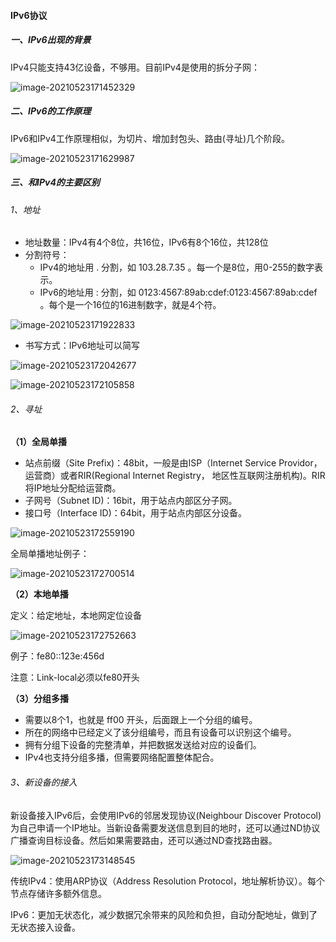 #### IPv6协议

##### 一、IPv6出现的背景

IPv4只能支持43亿设备，不够用。目前IPv4是使用的拆分子网：

![image-20210523171452329](https://liuyang-picbed.oss-cn-shanghai.aliyuncs.com/img/image-20210523171452329.png)

##### 二、IPv6的工作原理

IPv6和IPv4工作原理相似，为切片、增加封包头、路由(寻址)几个阶段。

![image-20210523171629987](https://liuyang-picbed.oss-cn-shanghai.aliyuncs.com/img/image-20210523171629987.png)

##### 三、和IPv4的主要区别

###### 1、地址

- 地址数量：IPv4有4个8位，共16位，IPv6有8个16位，共128位
- 分割符号：
  - IPv4的地址用 . 分割，如 103.28.7.35 。每一个是8位，用0-255的数字表示。
  - IPv6的地址用 : 分割，如 0123:4567:89ab:cdef:0123:4567:89ab:cdef 。每个是一个16位的16进制数字，就是4个符。

![image-20210523171922833](https://liuyang-picbed.oss-cn-shanghai.aliyuncs.com/img/image-20210523171922833.png)

- 书写方式：IPv6地址可以简写

![image-20210523172042677](https://liuyang-picbed.oss-cn-shanghai.aliyuncs.com/img/image-20210523172042677.png)

![image-20210523172105858](https://liuyang-picbed.oss-cn-shanghai.aliyuncs.com/img/image-20210523172105858.png)

###### 2、寻址

**（1）全局单播**

- 站点前缀（Site Prefix)：48bit，一般是由ISP（Internet Service Providor，运营商）或者RIR(Regional Internet Registry， 地区性互联网注册机构)。RIR将IP地址分配给运营商。
- 子网号（Subnet ID)：16bit，用于站点内部区分子网。
- 接口号（Interface ID)：64bit，用于站点内部区分设备。

![image-20210523172559190](https://liuyang-picbed.oss-cn-shanghai.aliyuncs.com/img/image-20210523172559190.png)

全局单播地址例子：

![image-20210523172700514](https://liuyang-picbed.oss-cn-shanghai.aliyuncs.com/img/image-20210523172700514.png)

**（2）本地单播**

定义：给定地址，本地网定位设备

![image-20210523172752663](https://liuyang-picbed.oss-cn-shanghai.aliyuncs.com/img/image-20210523172752663.png)

例子：fe80::123e:456d

注意：Link-local必须以fe80开头

**（3）分组多播**

- 需要以8个1，也就是 ff00 开头，后面跟上一个分组的编号。 
- 所在的网络中已经定义了该分组编号，而且有设备可以识别这个编号。
- 拥有分组下设备的完整清单，并把数据发送给对应的设备们。
- IPv4也支持分组多播，但需要网络配置整体配合。

###### 3、新设备的接入

新设备接入IPv6后，会使用IPv6的邻居发现协议(Neighbour Discover Protocol)为自己申请一个IP地址。当新设备需要发送信息到目的地时，还可以通过ND协议广播查询目标设备。然后如果需要路由，还可以通过ND查找路由器。

![image-20210523173148545](https://liuyang-picbed.oss-cn-shanghai.aliyuncs.com/img/image-20210523173148545.png)

传统IPv4：使用ARP协议（Address Resolution Protocol，地址解析协议）。每个节点存储许多额外信息。

IPv6：更加无状态化，减少数据冗余带来的风险和负担，自动分配地址，做到了无状态接入设备。

